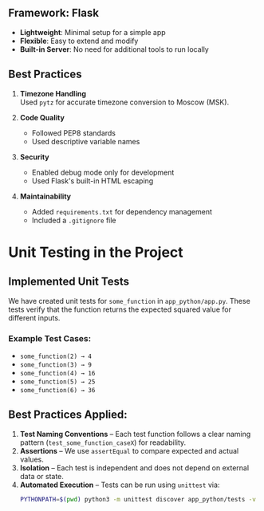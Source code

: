 ## Framework: Flask
- **Lightweight**: Minimal setup for a simple app
- **Flexible**: Easy to extend and modify
- **Built-in Server**: No need for additional tools to run locally

## Best Practices
1. **Timezone Handling**  
   Used `pytz` for accurate timezone conversion to Moscow (MSK).

2. **Code Quality**  
   - Followed PEP8 standards  
   - Used descriptive variable names  

3. **Security**  
   - Enabled debug mode only for development  
   - Used Flask's built-in HTML escaping  

4. **Maintainability**  
   - Added `requirements.txt` for dependency management  
   - Included a `.gitignore` file  
   
# Unit Testing in the Project

## Implemented Unit Tests
We have created unit tests for `some_function` in `app_python/app.py`. These tests verify that the function returns the expected squared value for different inputs.

### Example Test Cases:
- `some_function(2) → 4`
- `some_function(3) → 9`
- `some_function(4) → 16`
- `some_function(5) → 25`
- `some_function(6) → 36`

## Best Practices Applied:
1. **Test Naming Conventions** – Each test function follows a clear naming pattern (`test_some_function_caseX`) for readability.
2. **Assertions** – We use `assertEqual` to compare expected and actual values.
3. **Isolation** – Each test is independent and does not depend on external data or state.
4. **Automated Execution** – Tests can be run using `unittest` via:
   ```sh
   PYTHONPATH=$(pwd) python3 -m unittest discover app_python/tests -v

